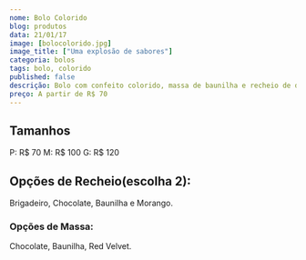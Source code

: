 ```yaml
---
nome: Bolo Colorido
blog: produtos
data: 21/01/17
image: [bolocolorido.jpg]
image_title: ["Uma explosão de sabores"]
categoria: bolos
tags: bolo, colorido
published: false
descrição: Bolo com confeito colorido, massa de baunilha e recheio de doce de leite.
preço: A partir de R$ 70
---
```


## Tamanhos
P: R$ 70
M: R$ 100
G: R$ 120

## Opções de Recheio(escolha 2):
Brigadeiro, Chocolate, Baunilha e Morango.

### Opções de Massa:
Chocolate, Baunilha, Red Velvet.
